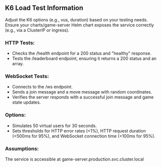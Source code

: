 ## K6 Load Test Information


Adjust the K6 options (e.g., vus, duration) based on your testing needs.
Ensure your charts/game-server Helm chart exposes the service correctly (e.g., via a ClusterIP or ingress).

### HTTP Tests:
- Checks the /health endpoint for a 200 status and "healthy" response.
- Tests the /leaderboard endpoint, ensuring it returns a 200 status and an array.

### WebSocket Tests:
- Connects to the /ws endpoint.
- Sends a join message and a move message with random coordinates.
- Verifies the server responds with a successful join message and game state updates.

### Options:
- Simulates 50 virtual users for 30 seconds.
- Sets thresholds for HTTP error rates (<1%), HTTP request duration (<500ms for 95%), and WebSocket connection time (<100ms for 95%).

### Assumptions:
The service is accessible at game-server.production.svc.cluster.local